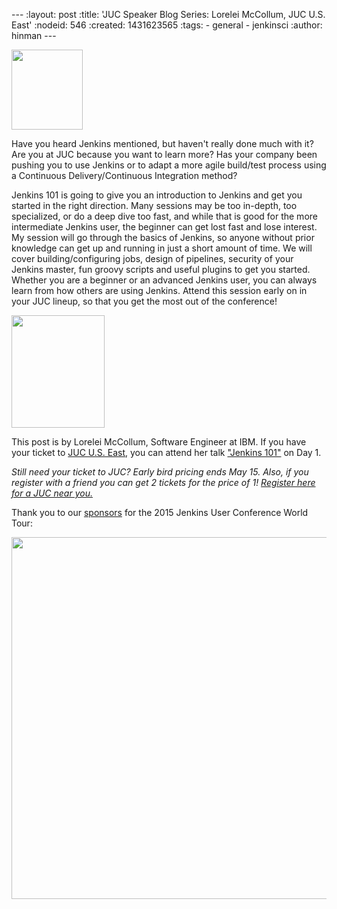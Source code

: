 --- :layout: post :title: 'JUC Speaker Blog Series: Lorelei McCollum, JUC U.S. East' :nodeid: 546 :created: 1431623565 :tags: - general - jenkinsci :author: hinman ---

<img src="https://jenkins-ci.org/sites/default/files/images/Jenkins_Butler_0.png" width="114" height="128" />

Have you heard Jenkins mentioned, but haven't really done much with it? Are you at JUC because you want to learn more? Has your company been pushing you to use Jenkins or to adapt a more agile build/test process using a Continuous Delivery/Continuous Integration method?

Jenkins 101 is going to give you an introduction to Jenkins and get you started in the right direction. Many sessions may be too in-depth, too specialized, or do a deep dive too fast, and while that is good for the more intermediate Jenkins user, the beginner can get lost fast and lose interest. My session will go through the basics of Jenkins, so anyone without prior knowledge can get up and running in just a short amount of time. We will cover building/configuring jobs, design of pipelines, security of your Jenkins master, fun groovy scripts and useful plugins to get you started. Whether you are a beginner or an advanced Jenkins user, you can always learn from how others are using Jenkins. Attend this session early on in your JUC lineup, so that you get the most out of the conference!

<img src="https://jenkins-ci.org/sites/default/files/images/01-02-1600-McCollum_0.png" width="149" height="180" />

This post is by Lorelei McCollum, Software Engineer at IBM. If you have your ticket to [JUC U.S. East](http://www.cloudbees.com/jenkins/juc-2015/us-east), you can attend her talk ["Jenkins 101"](http://www.cloudbees.com/jenkins/juc-2015/abstracts/us-east/01-02-1500-mccollum) on Day 1.

_Still need your ticket to JUC? Early bird pricing ends May 15. Also, if you register with a friend you can get 2 tickets for the price of 1! [Register here for a JUC near you.](http://www.cloudbees.com/jenkins/juc-2015/)_

Thank you to our [sponsors](http://www.cloudbees.com/jenkins/juc-2015/sponsors) for the 2015 Jenkins User Conference World Tour:

<img src="http://jenkins-ci.org/sites/default/files/images/sponsors-06032015-02_0.png" width="598" height="579" />
